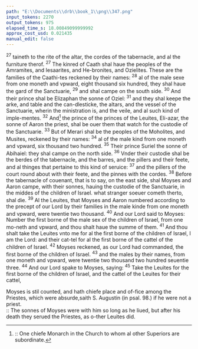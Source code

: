 ```yaml
---
path: "E:\\Documents\\drb\\book_1\\png\\347.png"
input_tokens: 2270
output_tokens: 975
elapsed_time_s: 18.00849099999992
approx_cost_usd: 0.021435
manual_edit: false
---
```

<sup>27</sup> taineth to the rite of the altar, the cordes of the tabernacle, and al the furniture therof. <sup>27</sup> The kinred of Caath shal haue the peoples of the Amramites, and Iesaarites, and He-bronites, and Ozielites. These are the families of the Caathi-tes reckened by their names: <sup>28</sup> al of the male sexe from one moneth and vpward, eight thousand six hundred, they shal haue the gard of the Sanctuarie, <sup>29</sup> and shal campe on the south side. <sup>30</sup> And their prince shal be Elizaphan the sonne of Oziel: <sup>31</sup> and they shal keepe the arke, and table and the can-dlesticke, the altars, and the vessel of the Sanctuarie, wherin the ministration is, and the veile, and al such kind of imple-mentes. <sup>32</sup> And[^1] the prince of the princes of the Leuites, Eli-azar, the sonne of Aaron the priest, shal be ouer them that watch for the custodie of the Sanctuarie. <sup>33</sup> But of Merari shal be the peoples of the Moholites, and Musites, reckened by their names: <sup>34</sup> al of the male kind from one moneth and vpward, six thousand two hundred. <sup>35</sup> Their prince Suriel the sonne of Abihaiel: they shal campe on the north side. <sup>36</sup> Vnder their custodie shal be the berdes of the tabernacle, and the barres, and the pillers and their feete, and al thinges that pertaine to this kind of seruice: <sup>37</sup> and the pillers of the court round about with their feete, and the pinnes with the cordes. <sup>38</sup> Before the tabernacle of couenant, that is to say, on the east side, shal Moyses and Aaron campe, with their sonnes, hauing the custodie of the Sanctuarie, in the middes of the children of Israel. what stranger soeuer cometh therto, shal die. <sup>39</sup> Al the Leuites, that Moyses and Aaron numbered according to the precept of our Lord by their families in the male kinde from one moneth and vpward, were twentie two thousand. <sup>40</sup> And our Lord said to Moyses: Number the first borne of the male sex of the children of Israel, from one mo-neth and vpward, and thou shalt haue the summe of them. <sup>41</sup> And thou shalt take the Leuites vnto me for al the first borne of the children of Israel, I am the Lord: and their cat-tel for al the first borne of the cattel of the children of Israel. <sup>42</sup> Moyses reckened, as our Lord had commanded, the first borne of the children of Israel. <sup>43</sup> and the males by their names, from one moneth and vpward, were twentie two thousand two hundred seuentie three. <sup>44</sup> And our Lord spake to Moyses, saying: <sup>45</sup> Take the Leuites for the first borne of the children of Israel, and the cattel of the Leuites for their cattel,

[^1]: :: One chiefe Monarch in the Church to whom al other Superiors are subordinate.

<aside>Moyses is stil counted, and hath chiefe place and of-fice among the Priestes, which were absurde,saith S. Augustin (in psal. 98.) if he were not a priest.</aside>

<aside>:: The sonnes of Moyses were with him so long as he liued, but after his death they serued the Priestes, as o-ther Leuites did.</aside>